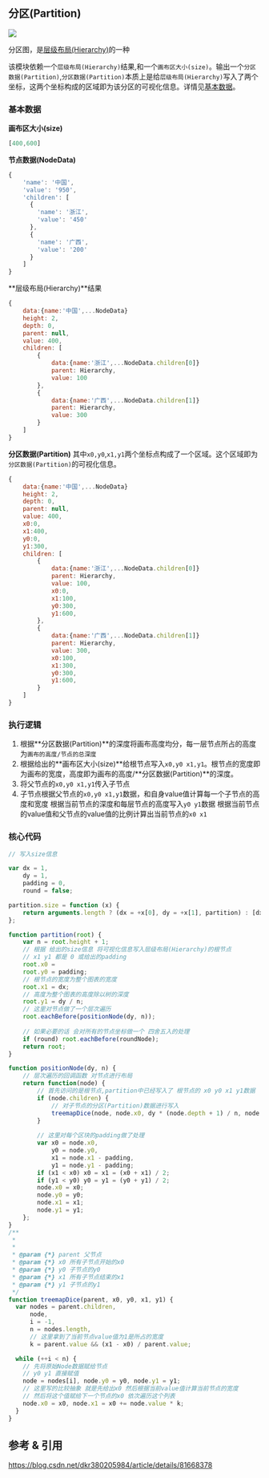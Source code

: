 ## 分区(Partition)

![](https:/img.sz-p.cn/d3Layout-partition.png)

分区图，是[层级布局(Hierarchy)](https://sz-p.cn/blog/index.php/2019/07/08/207.html)的一种

该模块依赖一个`层级布局(Hierarchy)`结果,和一个`画布区大小(size)`。输出一个`分区数据(Partition)`,`分区数据(Partition)`本质上是给`层级布局(Hierarchy)`写入了两个坐标，这两个坐标构成的区域即为该分区的可视化信息。详情见[基本数据](#基本数据)。

### 基本数据

**画布区大小(size)**
```javascript
[400,600]
```

**节点数据(NodeData)**

```javascript
{
    'name': '中国',
    'value': '950',
    'children': [
      {
        'name': '浙江',
        'value': '450'
      },
      {
        'name': '广西',
        'value': '200'
      }
    ]
}
```

**层级布局(Hierarchy)**结果

```javascript
{
    data:{name:'中国',...NodeData}
    height: 2,
    depth: 0,
    parent: null,
    value: 400,
    children: [
        {
            data:{name:'浙江',...NodeData.children[0]}
            parent: Hierarchy,
            value: 100
        },
        {
            data:{name:'广西',...NodeData.children[1]}
            parent: Hierarchy,
            value: 300
        }
    ]
}
```

**分区数据(Partition)**
其中`x0,y0`,`x1,y1`两个坐标点构成了一个区域。这个区域即为`分区数据(Partition)`的可视化信息。

```javascript
{
    data:{name:'中国',...NodeData}
    height: 2,
    depth: 0,
    parent: null,
    value: 400,
    x0:0,
    x1:400,
    y0:0,
    y1:300,
    children: [
        {
            data:{name:'浙江',...NodeData.children[0]}
            parent: Hierarchy,
            value: 100,
            x0:0,
            x1:100,
            y0:300,
            y1:600,
        },
        {
            data:{name:'广西',...NodeData.children[1]}
            parent: Hierarchy,
            value: 300,
            x0:100,
            x1:300,
            y0:300,
            y1:600,
        }
    ]
}
```

### 执行逻辑

1. 根据**分区数据(Partition)**的深度将画布高度均分，每一层节点所占的高度为`画布的高度/节点的总深度`
2. 根据给出的**画布区大小(size)**给根节点写入`x0,y0 x1,y1`。根节点的宽度即为画布的宽度，高度即为画布的高度/**分区数据(Partition)**的深度。
3. 将父节点的`x0,y0 x1,y1`传入子节点
4. 子节点根据父节点的`x0,y0 x1,y1`数据，和自身value值计算每一个子节点的高度和宽度
   根据当前节点的深度和每层节点的高度写入`y0 y1`数据
   根据当前节点的value值和父节点的value值的比例计算出当前节点的`x0 x1`

### 核心代码
```javascript
// 写入size信息

var dx = 1,
    dy = 1,
    padding = 0,
    round = false;

partition.size = function (x) {
    return arguments.length ? (dx = +x[0], dy = +x[1], partition) : [dx, dy];
};

function partition(root) {
    var n = root.height + 1;
    // 根据 给出的size信息 将可视化信息写入层级布局(Hierarchy)的根节点
    // x1 y1 都是 0 或给出的padding
    root.x0 =
    root.y0 = padding;
    // 根节点的宽度为整个图表的宽度
    root.x1 = dx;
    // 高度为整个图表的高度除以树的深度
    root.y1 = dy / n;
    // 这里对节点做了一个层次遍历
    root.eachBefore(positionNode(dy, n));
    
    // 如果必要的话 会对所有的节点坐标做一个 四舍五入的处理
    if (round) root.eachBefore(roundNode);
    return root;
}

function positionNode(dy, n) {
    // 层次遍历的回调函数 对节点进行布局
    return function(node) {
        // 首先访问的是根节点,partition中已经写入了 根节点的 x0 y0 x1 y1数据
        if (node.children) {
            // 对子节点的分区(Partition)数据进行写入
            treemapDice(node, node.x0, dy * (node.depth + 1) / n, node.x1, dy * (node.depth + 2) / n);
        }
    
        // 这里对每个区块的padding做了处理 
        var x0 = node.x0,
            y0 = node.y0,
            x1 = node.x1 - padding,
            y1 = node.y1 - padding;
        if (x1 < x0) x0 = x1 = (x0 + x1) / 2;
        if (y1 < y0) y0 = y1 = (y0 + y1) / 2;
        node.x0 = x0;
        node.y0 = y0;
        node.x1 = x1;
        node.y1 = y1;
    };
}
/**
 *
 *
 * @param {*} parent 父节点
 * @param {*} x0 所有子节点开始的x0
 * @param {*} y0 子节点的y0
 * @param {*} x1 所有子节点结束的x1
 * @param {*} y1 子节点的y1
 */
function treemapDice(parent, x0, y0, x1, y1) {
  var nodes = parent.children,
      node,
      i = -1,
      n = nodes.length,
      // 这里拿到了当前节点value值为1是所占的宽度
      k = parent.value && (x1 - x0) / parent.value;

  while (++i < n) {
    // 先将原始Node数据赋给节点
    // y0 y1 直接赋值
    node = nodes[i], node.y0 = y0, node.y1 = y1;
    // 这里写的比较抽象 就是先给出x0 然后根据当前value值计算当前节点的宽度
    // 然后将这个值赋给下一个节点的x0 依次遍历这个列表
    node.x0 = x0, node.x1 = x0 += node.value * k;
  }
}
```

## 参考 & 引用
https://blog.csdn.net/dkr380205984/article/details/81668378
